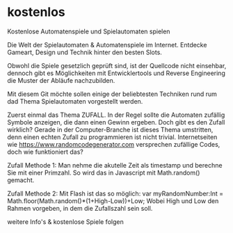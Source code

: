# kostenlos
Kostenlose Automatenspiele und Spielautomaten spielen


Die Welt der Spielautomaten & Automatenspiele im Internet. Entdecke Gameart, Design und Technik hinter den besten Slots.

Obwohl die Spiele gesetzlich geprüft sind, ist der Quellcode nicht einsehbar, dennoch gibt es Möglichkeiten mit Entwicklertools und  Reverse Engineering die Muster der Abläufe nachzubilden.

Mit diesem Git möchte sollen einige der beliebtesten Techniken rund rum dad Thema Spielautomaten vorgestellt werden.

Zuerst einmal das Thema ZUFALL. In der Regel sollte die Automaten zufällig Symbole anzeigen, die dann einen Gewinn ergeben. Doch gibt es den Zufall wirklich? Gerade in der Computer-Branche ist dieses Thema umstritten, denn einen echten Zufall zu programmieren ist nicht trivial. Internetseiten wie https://www.randomcodegenerator.com versprechen zufällige Codes, doch wie funktioniert das?

Zufall Methode 1:
Man nehme die akutelle Zeit als timestamp und berechne Sie mit einer Primzahl. So wird das in Javascript mit Math.random() gemacht.

Zufall Methode 2:
Mit Flash ist das so möglich:  var myRandomNumber:Int = Math.floor(Math.random()*(1+High-Low))+Low;
Wobei High und Low den Rahmen vorgeben, in dem die Zufallszahl sein soll.

weitere Info's & kostenlose Spiele folgen
